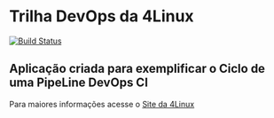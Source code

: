 # Trilha DevOps da 4Linux

<!-- Altere a Flag abaixo com sua URL do Travis -->
[![Build Status](https://travis-ci.org/marcosaraujomvma/DevOpsLab-HelloWorld.svg?branch=master)](https://travis-ci.org/marcosaraujomvma/DevOpsLab-HelloWorld)

## Aplicação criada para exemplificar o Ciclo de uma PipeLine DevOps CI


Para maiores informações acesse o [Site da 4Linux](https://www.4linux.com.br/cursos/devops)
